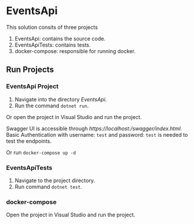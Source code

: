 # EventsApi

This solution consits of three projects
1. EventsApi: contains the source code.
2. EventsApiTests: contains tests.
3. docker-compose: responsible for running docker.

## Run Projects

### EventsApi Project
1. Navigate into the directory _EventsApi_.
2. Run the command `dotnet run`.

Or open the project in Visual Studio and run the project.

Swagger UI is accessible through _https://localhost:<port>/swagger/index.html_.
Basic Authentication with username: `test` and password: `test` is needed to test the endpoints.

Or run `docker-compose up -d`

### EventsApiTests

1. Navigate to the project directory.
2. Run command `dotnet test`.


### docker-compose
Open the project in Visual Studio and run the project.

